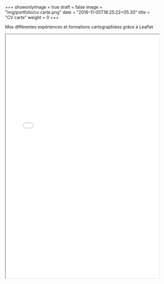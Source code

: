 
+++
showonlyimage = true
draft = false
image = "img/portfolio/cv.carte.png"
date = "2016-11-05T18:25:22+05:30"
title = "CV carte"
weight = 0
+++

Mes différentes expériences et formations cartographiées grâce à Leaflet
<!--more-->

<iframe src='/img/leaflet.html' width="100%" height="800" ></iframe>